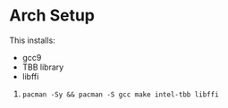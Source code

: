 # Arch Setup

This installs:

- gcc9
- TBB library 
- libffi

1. `pacman -Sy && pacman -S gcc make intel-tbb libffi`

 